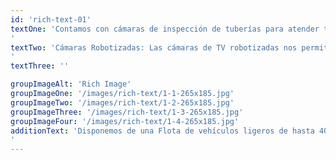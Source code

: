 ```yaml
---
id: 'rich-text-01'
textOne: 'Contamos con cámaras de inspección de tuberías para atender todos los servicios contratados como Poceros en Madrid. Las cámaras se utilizan para identificar rápidamente el problema principal del atasco.
'
textTwo: 'Cámaras Robotizadas: Las cámaras de TV robotizadas nos permiten inspeccionar y filmar el interior de todo tipo de sistema de saneamiento, con diferentes diámetros. Tienen una autonomía de hasta 300 metros y disponen de cabezales rotativos de 360º, y software de medición de pendientes. Además, el sistema tractor permite salvar obstáculos y elevar la cámara por encima del agua.
'
textThree: ''

groupImageAlt: 'Rich Image'
groupImageOne: '/images/rich-text/1-1-265x185.jpg'
groupImageTwo: '/images/rich-text/1-2-265x185.jpg'
groupImageThree: '/images/rich-text/1-3-265x185.jpg'
groupImageFour: '/images/rich-text/1-4-265x185.jpg'
additionText: 'Disponemos de una Flota de vehículos ligeros de hasta 4000 litros de Agua, así como también de alto tonelaje y alta presión de hasta 9000 litros de Agua. En muchas ocasiones se necesitan vehículos mas pequeños que un camión cuba. Nosotros podemos enviar tantos vehículos pequeños como sea necesario para, por ejemplo, achicar el agua en un garaje.
'
---
```

